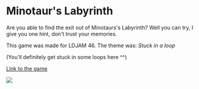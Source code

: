 # Minotaur's Labyrinth

Are you able to find the exit out of Minotaurs's Labyrinth? Well you can try, I give you one hint, don't trust your memories.

This game was made for LDJAM 46. The theme was: *Stuck in a loop*

(You'll definitely get stuck in some loops here ^^)

[Link to the game](https://jorbits.itch.io/minotaur)


![](https://static.jam.vg/raw/964/1/z/35595.gif)
